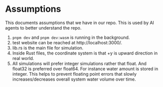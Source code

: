 # Assumptions

This documents assumptions that we have in our repo. This is used by AI agents to better understand the repo.

1. `pnpm dev` and `pnpm dev:wasm` is running in the background.
2. test website can be reached at http://localhost:3000/.
3. lib.rs is the main file for simulation.
4. Inside Rust files, the coordinate system is that +y is upward direction in real world.
5. All simulations will prefer integer simulations rather that float. And float32 is preferred over float64. For instance water amount is stored in integer. This helps to prevent floating point errors that slowly increases/decreases overall system water volume over time.
